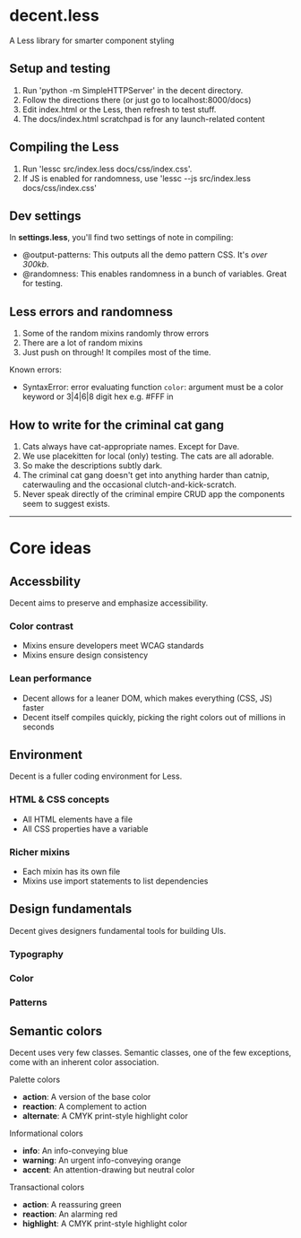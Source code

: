 # decent.less

A Less library for smarter component styling


## Setup and testing

1. Run 'python -m SimpleHTTPServer' in the decent directory.
2. Follow the directions there (or just go to localhost:8000/docs)
3. Edit index.html or the Less, then refresh to test stuff.
4. The docs/index.html scratchpad is for any launch-related content


## Compiling the Less

1. Run 'lessc src/index.less docs/css/index.css'.
2. If JS is enabled for randomness, use 'lessc --js src/index.less docs/css/index.css'

## Dev settings

In **settings.less**, you'll find two settings of note in compiling:

- @output-patterns: This outputs all the demo pattern CSS. It's *over 300kb*.
- @randomness: This enables randomness in a bunch of variables. Great for testing.

## Less errors and randomness 

1. Some of the random mixins randomly throw errors 
2. There are a lot of random mixins
3. Just push on through! It compiles most of the time.

Known errors:

- SyntaxError: error evaluating function `color`: argument must be a color keyword or 3|4|6|8 digit hex e.g. #FFF in

## How to write for the criminal cat gang

1. Cats always have cat-appropriate names. Except for Dave.
2. We use placekitten for local (only) testing. The cats are all adorable.
3. So make the descriptions subtly dark.
4. The criminal cat gang doesn't get into anything harder than catnip, caterwauling and the occasional clutch-and-kick-scratch.
5. Never speak directly of the criminal empire CRUD app the components seem to suggest exists.

---

# Core ideas

## Accessbility

Decent aims to preserve and emphasize accessibility.

### Color contrast
- Mixins ensure developers meet WCAG standards
- Mixins ensure design consistency

### Lean performance
- Decent allows for a leaner DOM, which makes everything (CSS, JS) faster
- Decent itself compiles quickly, picking the right colors out of millions in seconds

## Environment

Decent is a fuller coding environment for Less.

### HTML & CSS concepts
- All HTML elements have a file
- All CSS properties have a variable

### Richer mixins
- Each mixin has its own file
- Mixins use import statements to list dependencies

## Design fundamentals

Decent gives designers fundamental tools for building UIs.

### Typography

### Color

### Patterns

## Semantic colors

Decent uses very few classes. Semantic classes, one of the few exceptions, come with an inherent color association.

Palette colors
- **action**: A version of the base color
- **reaction**: A complement to action
- **alternate**: A CMYK print-style highlight color

Informational colors
- **info**: An info-conveying blue
- **warning**: An urgent info-conveying orange
- **accent**: An attention-drawing but neutral color

Transactional colors
- **action**: A reassuring green
- **reaction**: An alarming red
- **highlight**: A CMYK print-style highlight color